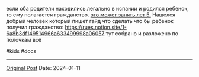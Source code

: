 если оба родители находились легально в испании и родился ребенок, то ему полагается гражданство. [это может занять лет 5.](1291.md) Нашелся добрый человек который пишет гайд что сделать что бы ребенок получил гражданство: https://rues.notion.site/1-6a8b3df149514966a633499998a06057 тут собрано и разложено по полочкам всё

#kids #docs

---
[Original Post](https://t.me/lev2tarragona/1876)
Date: 2024-01-11
